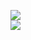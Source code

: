 [![](https://img.shields.io/badge/Made%20With-Github%20Spray-lightgrey.svg?style=for-the-badge&logo=github)](https://github.com/Annihil/github-spray#26754)  
[![](https://i.imgur.com/2DrTn0Z.gif)](https://github.com/Annihil/github-spray)